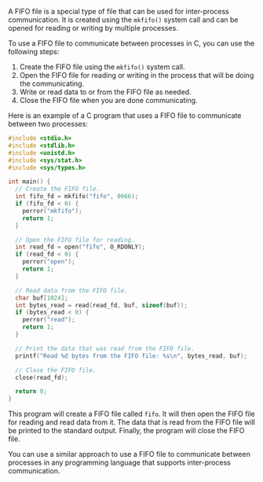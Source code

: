 A FIFO file is a special type of file that can be used for inter-process communication. It is created using the `mkfifo()` system call and can be opened for reading or writing by multiple processes.

To use a FIFO file to communicate between processes in C, you can use the following steps:

1. Create the FIFO file using the `mkfifo()` system call.
2. Open the FIFO file for reading or writing in the process that will be doing the communicating.
3. Write or read data to or from the FIFO file as needed.
4. Close the FIFO file when you are done communicating.

Here is an example of a C program that uses a FIFO file to communicate between two processes:

```c
#include <stdio.h>
#include <stdlib.h>
#include <unistd.h>
#include <sys/stat.h>
#include <sys/types.h>

int main() {
  // Create the FIFO file.
  int fifo_fd = mkfifo("fifo", 0666);
  if (fifo_fd < 0) {
    perror("mkfifo");
    return 1;
  }

  // Open the FIFO file for reading.
  int read_fd = open("fifo", O_RDONLY);
  if (read_fd < 0) {
    perror("open");
    return 1;
  }

  // Read data from the FIFO file.
  char buf[1024];
  int bytes_read = read(read_fd, buf, sizeof(buf));
  if (bytes_read < 0) {
    perror("read");
    return 1;
  }

  // Print the data that was read from the FIFO file.
  printf("Read %d bytes from the FIFO file: %s\n", bytes_read, buf);

  // Close the FIFO file.
  close(read_fd);

  return 0;
}
```

This program will create a FIFO file called `fifo`. It will then open the FIFO file for reading and read data from it. The data that is read from the FIFO file will be printed to the standard output. Finally, the program will close the FIFO file.

You can use a similar approach to use a FIFO file to communicate between processes in any programming language that supports inter-process communication.
